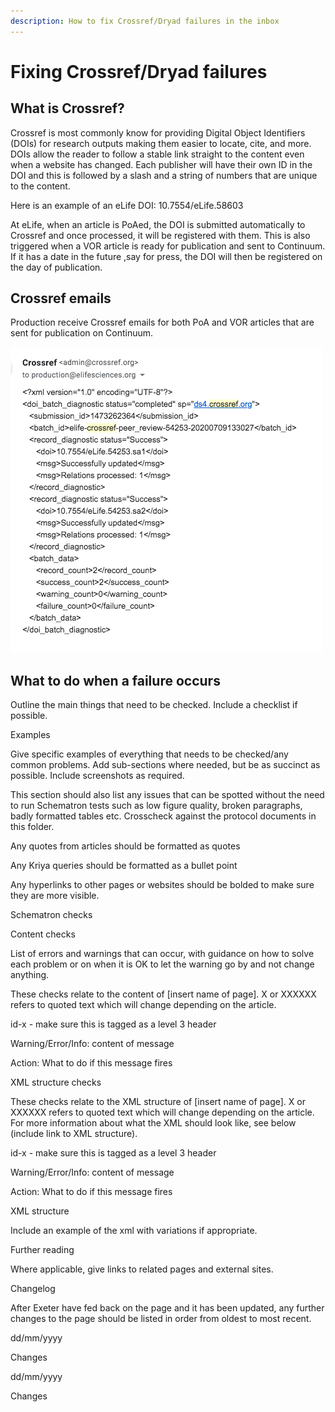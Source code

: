 ```yaml
---
description: How to fix Crossref/Dryad failures in the inbox
---
```


# Fixing Crossref/Dryad failures

## What is Crossref? 

Crossref is most commonly know for providing Digital Object Identifiers \(DOIs\) for research outputs making them easier to locate, cite, and more. DOIs allow the reader to follow a stable link straight to the content even when a website has changed. Each publisher will have their own ID in the DOI and this is followed by a slash and a string of numbers that are unique to the content. 

Here is an example of an eLife DOI: 10.7554/eLife.58603

At eLife, when an article is PoAed, the DOI is submitted automatically to Crossref and once processed, it will be registered with them. This is also triggered when a VOR article is ready for publication and sent to Continuum. If it has a date in the future ,say for press, the DOI will then be registered on the day of publication.  

## Crossref emails

Production receive Crossref emails for both PoA and VOR articles that are sent for publication on Continuum. 

 

![A successful crossref email](../.gitbook/assets/screen-shot-2020-07-09-at-15.15.44.png)

## What to do when a failure occurs 





Outline the main things that need to be checked. Include a checklist if possible.

Examples

Give specific examples of everything that needs to be checked/any common problems. Add sub-sections where needed, but be as succinct as possible. Include screenshots as required.

This section should also list any issues that can be spotted without the need to run Schematron tests such as low figure quality, broken paragraphs, badly formatted tables etc. Crosscheck against the protocol documents in this folder.

Any quotes from articles should be formatted as quotes

Any Kriya queries should be formatted as a bullet point

Any hyperlinks to other pages or websites should be bolded to make sure they are more visible. 

Schematron checks

Content checks

List of errors and warnings that can occur, with guidance on how to solve each problem or on when it is OK to let the warning go by and not change anything.

These checks relate to the content of \[insert name of page\]. X or XXXXXX refers to quoted text which will change depending on the article.

id-x - make sure this is tagged as a level 3 header

Warning/Error/Info: content of message

Action: What to do if this message fires

XML structure checks

These checks relate to the XML structure of \[insert name of page\]. ‌X or XXXXXX refers to quoted text which will change depending on the article. For more information about what the XML should look like, see below \(include link to XML structure\).

id-x - make sure this is tagged as a level 3 header

Warning/Error/Info: content of message

Action: What to do if this message fires

XML structure

Include an example of the xml with variations if appropriate. 

Further reading

Where applicable, give links to related pages and external sites.

Changelog

After Exeter have fed back on the page and it has been updated, any further changes to the page should be listed in order from oldest to most recent.

dd/mm/yyyy

Changes



dd/mm/yyyy

Changes



